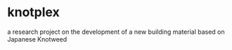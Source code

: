 # knotplex
a research project on the development of a new building material based on Japanese Knotweed
